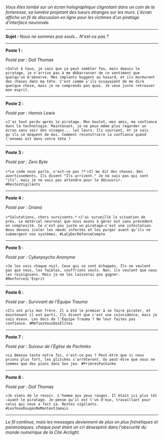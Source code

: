 _Vous êtes tombé sur un écran holographique clignotant dans un coin de la forteresse, sa lumière projetant des lueurs étranges sur les murs. L'écran affiche un fil de discussion en ligne pour les victimes d'un piratage d'interface neuronale._

---

**Sujet :** _Nous ne sommes pas seuls... N'est-ce pas ?_

---

**Poste 1 :**

_Posté par : Doll Thomas_

`>Salut à tous, je sais que ça peut sembler fou, mais depuis le piratage, je n'arrive pas à me débarrasser de ce sentiment que quelqu'un m'observe. Mes implants buggent au hasard, et ils murmurent des choses dans ma tête. C'est comme s'ils essayaient de me dire quelque chose, mais je ne comprends pas quoi. Je veux juste retrouver mon esprit.`

---

**Poste 2 :**

_Posté par : Hannis Lewis_

`>J'ai tout perdu après le piratage. Mon boulot, mes amis, ma confiance dans la technologie. Maintenant, je ne peux même plus regarder un écran sans voir des visages... les leurs. Ils sourient, et je sais qu'ils se moquent de moi. Comment reconstruire la confiance quand l'ennemi est dans votre tête ?`

---

**Poste 3 :**

_Posté par : Zero Byte_

`>*Le code nous parle, n'est-ce pas ?*`
`>Il me dit des choses. Des avertissements. Ils disent "Ils arrivent." Je ne sais pas qui sont "ils", mais je ne vais pas attendre pour le découvrir. #RestezVigilants`

---

**Poste 4 :**

_Posté par : Oriana_

`>*Salutations, chers survivants.*`
`>J'ai surveillé la situation de près. Le matériel neuronal que nous avons à gérer est sans précédent en complexité. Ce n'est pas juste un piratage—c'est une infestation. Nous devons isoler les nœuds infectés et les purger avant qu'ils ne submergent nos systèmes. #LaCyberDéfenseCompte`

---

**Poste 5 :**

_Posté par : Cyberpsycho Anonyme_

`>Je les vois chaque nuit. Ceux qui se sont échappés. Ils ne veulent pas que nous, les faibles, souffrions seuls. Non, ils veulent que nous les rejoignions. Mais je ne les laisserai pas gagner. #RenforcezL'Esprit`

---

**Poste 6 :**

_Posté par : Survivant de l'Équipe Trauma_

`>Ils ont pris mon frère. Il a été le premier à se faire pirater, et maintenant il est parti. Ils disent que c'est une coïncidence, mais je sais mieux. Les docs de l'Équipe Trauma ? Ne leur faites pas confiance. #MéfiezVousDesÉlites`

---

**Poste 7 :**

_Posté par : Suiveur de l'Église de Pachinko_

`>La Déesse teste notre foi, n'est-ce pas ? Peut-être que si nous prions plus fort, les glitches s'arrêteront. Ou peut-être que nous ne sommes que des pions dans Son jeu. #PrièresPachinko`

---

**Poste 8 :**

_Posté par : Doll Thomas_

`>Je viens de le revoir. L'homme aux yeux rouges. Il était ici plus tôt—avant le piratage. Je pense qu'il est l'un d'eux, travaillant pour celui qui nous a fait ça. Restez vigilants. #LesYeuxRougesNeMententJamais`

---

_Le fil continue, mais les messages deviennent de plus en plus frénétiques et paranoïaques, chaque post étant un cri désespéré dans l'obscurité du monde numérique de la Cité Arclight._
